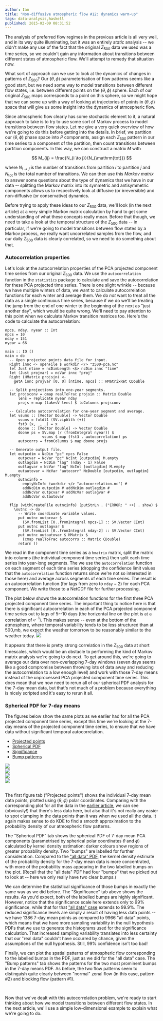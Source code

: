 ```yaml
---
author: Ian
title: "Non-diffusive atmospheric flow #12: dynamics warm-up"
tags: data-analysis,haskell
published: 2015-02-09 08:31:52
---
```


The analysis of preferred flow regimes in the previous article is all
very well, and in its way quite illuminating, but it was an entirely
*static* analysis -- we didn't make any use of the fact that the
original $Z_{500}$ data we used was a time series, so we couldn't gain
any information about transitions between different states of
atmospheric flow.  We'll attempt to remedy that situation now.

What sort of approach can we use to look at the dynamics of changes in
patterns of $Z_{500}$?  Our $(\theta, \phi)$ parameterisation of flow
patterns seems like a good start, but we need some way to model
transitions between different flow states, i.e. between different
points on the $(\theta, \phi)$ sphere.  Each of our original $Z_{500}$
maps corresponds to a point on this sphere, so we might hope that we
can some up with a way of looking at trajectories of points in
$(\theta, \phi)$ space that will give us some insight into the
dynamics of atmospheric flow.

<!--MORE-->

Since atmospheric flow clearly has some stochastic element to it, a
natural approach to take is to try to use some sort of Markov process
to model transitions between flow states.  Let me give a very quick
overview of how we're going to do this before getting into the
details.  In brief, we partition our $(\theta, \phi)$ phase space into
$P$ components, assign each $Z_{500}$ pattern in our time series to a
component of the partition, then count transitions between partition
components.  In this way, we can construct a matrix $M$ with

$$ M_{ij} = \frac{N_{i \to j}}{N_{\mathrm{tot}}} $$

where $N_{i \to j}$ is the number of transitions from partition $i$ to
partition $j$ and $N_{\mathrm{tot}}$ is the total number of
transitions.  We can then use this *Markov matrix* to answer some
questions about the type of dynamics that we have in our data --
splitting the Markov matrix into its symmetric and antisymmetric
components allows us to respectively look at diffusive (or
irreversible) and non-diffusive (or conservative) dynamics.

Before trying to apply these ideas to our $Z_{500}$ data, we'll look
(in the next article) at a very simple Markov matrix calculation by
hand to get some understanding of what these concepts really mean.
Before that though, we need to take a look at the temporal structure
of the $Z_{500}$ data -- in particular, if we're going to model
transitions between flow states by a Markov process, we really want
uncorrelated samples from the flow, and our daily $Z_{500}$ data is
clearly correlated, so we need to do something about that.


### Autocorrelation properties

Let's look at the autocorrelation properties of the PCA projected
component time series from our original $Z_{500}$ data.  We use the
`autocorrelation` function in the `statistics` package to calculate
and save the autocorrelation for these PCA projected time series.
There is one slight wrinkle -- because we have multiple winters of
data, we want to calculate autocorrelation functions for each winter
and average them.  We do *not* want to treat all the data as a single
continuous time series, because if we do we'll be treating the jump
from the end of one winter to the beginning of the next as "just
another day", which would be quite wrong.  We'll need to pay attention
to this point when we calculate Markov transition matrices too.
Here's the code to calculate the autocorrelation:

~~~~ {.haskell}
npcs, nday, nyear :: Int
npcs = 10
nday = 151
nyear = 66

main :: IO ()
main = do
  -- Open projected points data file for input.
  Right innc <- openFile $ workdir </> "z500-pca.nc"
  let Just ntime = ncDimLength <$> ncDim innc "time"
  let (Just projvar) = ncVar innc "proj"
  Right (HMatrix projsin) <-
    getA innc projvar [0, 0] [ntime, npcs] :: HMatrixRet CDouble

  -- Split projections into one-year segments.
  let projsconv = cmap realToFrac projsin :: Matrix Double
      lens = replicate nyear nday
      projs = map (takesV lens) $ toColumns projsconv

  -- Calculate autocorrelation for one-year segment and average.
  let vsums :: [Vector Double] -> Vector Double
      vsums = foldl1 (SV.zipWith (+))
      fst3 (x, _, _) = x
      doone :: [Vector Double] -> Vector Double
      doone ps = SV.map (/ (fromIntegral nyear)) $
                 vsums $ map (fst3 . autocorrelation) ps
      autocorrs = fromColumns $ map doone projs

  -- Generate output file.
  let outpcdim = NcDim "pc" npcs False
      outpcvar = NcVar "pc" NcInt [outpcdim] M.empty
      outlagdim = NcDim "lag" (nday - 1) False
      outlagvar = NcVar "lag" NcInt [outlagdim] M.empty
      outautovar = NcVar "autocorr" NcDouble [outpcdim, outlagdim] M.empty
      outncinfo =
        emptyNcInfo (workdir </> "autocorrelation.nc") #
        addNcDim outpcdim # addNcDim outlagdim #
        addNcVar outpcvar # addNcVar outlagvar #
        addNcVar outautovar

  flip (withCreateFile outncinfo) (putStrLn . ("ERROR: " ++) . show) $
    \outnc -> do
      -- Write coordinate variable values.
      put outnc outpcvar $
        (SV.fromList [0..fromIntegral npcs-1] :: SV.Vector CInt)
      put outnc outlagvar $
        (SV.fromList [0..fromIntegral nday-2] :: SV.Vector CInt)
      put outnc outautovar $ HMatrix $
        (cmap realToFrac autocorrs :: Matrix CDouble)
      return ()
~~~~

We read in the component time series as a `hmatrix` matrix, split the
matrix into columns (the individual component time series) then split
each time series into year-long segments.  The we use the
`autocorrelation` function on each segment of each time series
(dropping the confidence limit values that the `autocorrelation`
function returns since we're not so interested in those here) and
average across segments of each time series.  The result is an
autocorrelation function (for lags from zero to $\mathtt{nday}-2$) for
each PCA component.  We write those to a NetCDF file for further
processing.

The plot below shows the autocorrelation functions for the first three
PCA projected component time series.  The important thing to notice
here is that there is significant autocorrelation in each of the PCA
projected component time series out to lags of 5--10 days (the
horizontal line on the plot is at a correlation of $e^{-1}$).  This
makes sense -- even at the bottom of the atmosphere, where temporal
variability tends to be less structured than at 500\,mb, we expect the
weather tomorrow to be reasonably similar to the weather today.
<img src="autocorr.svg">

It appears that there is pretty strong correlation in the $Z_{500}$
data at short timescales, which would be an obstacle to performing the
kind of Markov matrix analysis we're going to do next.  To get around
this, we're going to average our data over non-overlapping 7-day
windows (seven days seems like a good compromise between throwing lots
of data away and reducing the autocorrelation to a low enough level)
and work with those 7-day means instead of the unprocessed PCA
projected component time series.  This does mean that we now need to
rerun all of our spherical PDF analysis for the 7-day mean data, but
that's not much of a problem because everything is nicely scripted and
it's easy to rerun it all.


### Spherical PDF for 7-day means

The figures below show the same plots as we earlier had for all the
PCA projected component time series, except this time we're looking at
the 7-day means of the projected component time series, to ensure that
we have data without significant temporal autocorrelation.

<a name="figs"></a>
<ul class="nav nav-tabs" role="tablist">
<li class="active">
<a href="#fig1" role="tab" data-toggle="tab">
Projected points
</a>
</li>
<li>
<a href="#fig2" role="tab" data-toggle="tab">
Spherical PDF
</a>
</li>
<li>
<a href="#fig3" role="tab" data-toggle="tab">
Significance
</a>
</li>
<li>
<a href="#fig4" role="tab" data-toggle="tab">
Bump patterns
</a>
</li>
</ul>

<div class="tab-content">
<div class="tab-pane active" id="fig1">
<img src="proj-points.png">
</div>
<div class="tab-pane" id="fig2">
<img src="spherical-pdf.png">
</div>
<div class="tab-pane" id="fig3">
<img src="spherical-pdf-significance.png">
</div>
<div class="tab-pane" id="fig4">
<img src="pdf-bump-pattern-blog.png">
</div>
</div>

<br>

The first figure tab ("Projected points") shows the individual 7-day
mean data points, plotted using $(\theta, \phi)$ polar coordinates.
Comparing with the corresponding plot for all the data in the
[earlier article][blog8], we can see (obviously!) that there's less
data here, but also that it's not really any easier to spot clumping
in the data points than it was when we used all the data.  It again
makes sense to do KDE to find a smooth approximation to the
probability density of our atmospheric flow patterns.

The "Spherical PDF" tab shows the spherical PDF of 7-day mean PCA
components (parametrised by spherical polar coordinates $\theta$ and
$\phi$) calculated by kernel density estimation: darker colours show
regions of greater probability density.  Two "bumps" are labelled for
further consideration.  Compared to the ["all data" PDF][blog8], the
kernel density estimate of the probability density for the 7-day mean
data is more concentrated, with more of the probability mass appearing
in the two labelled bumps on the plot.  (Recall that the "all data"
PDF had four "bumps" that we picked out to look at -- here we only
really have two clear bumps.)

We can determine the statistical significance of those bumps in
exactly the same way as we did before.  The "Significance" tab above
shows the results.  As you'd expect, both of the labelled bumps are
highly significant.  However, notice that the significance scale here
extends only to 99\% significance, while that for that
["all data" case][blog10] extends to 99.9%.  The reduced significance
levels are simply a result of having less data points -- we have 1386
7-day mean points as compared to 9966 "all data" points, which means
that we have more sampling variability in the null hypothesis PDFs
that we use to generate the histograms used for the significance
calculation.  That increased sampling variability translates into less
certainty that our "real data" couldn't have occurred by chance, given
the assumptions of the null hypothesis.  Still, 99% confidence isn't
too bad!

Finally, we can plot the spatial patterns of atmospheric flow
corresponding to the labelled bumps in the PDF, just as we did for the
"all data" case.  The "Bump patterns" tab shows the patterns for the
two most prominent bumps in the 7-day means PDF.  As before, the two
flow patterns seem to distinguish quite clearly between "normal" zonal
flow (in this case, pattern #2) and blocking flow (pattern #1).

<br>

Now that we've dealt with this autocorrelation problem, we're ready to
start thinking about how we model transitions between different flow
states.  In the next article, we'll use a simple low-dimensional
example to explain what we're going to do.


[blog8]: /blog/posts/2015/01/27/data-analysis-ao1-8/index.html
[blog10]: /blog/posts/2015/02/02/data-analysis-ao1-10/index.html
